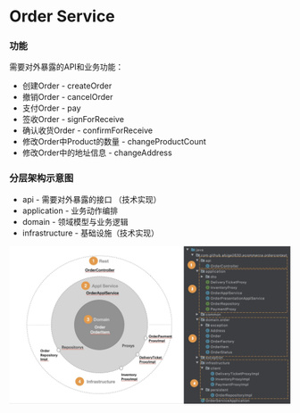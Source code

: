 # Order Service

### 功能

需要对外暴露的API和业务功能：

* 创建Order - createOrder
* 撤销Order - cancelOrder
* 支付Order - pay
* 签收Order - signForReceive
* 确认收货Order - confirmForReceive
* 修改Order中Product的数量 - changeProductCount
* 修改Order中的地址信息 - changeAddress

### 分层架构示意图

* api - 需要对外暴露的接口 （技术实现）
* application - 业务动作编排
* domain - 领域模型与业务逻辑
* infrastructure - 基础设施（技术实现）

![分层架构](layer_arch_simplify.jpg)